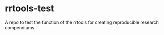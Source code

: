 # rrtools-test
A repo to test the function of the rrtools for creating reproducible research compendiums
